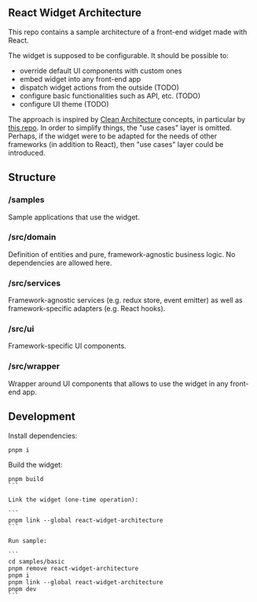 ## React Widget Architecture

This repo contains a sample architecture of a front-end widget made with React.

The widget is supposed to be configurable. It should be possible to:

-   override default UI components with custom ones
-   embed widget into any front-end app
-   dispatch widget actions from the outside (TODO)
-   configure basic functionalities such as API, etc. (TODO)
-   configure UI theme (TODO)

The approach is inspired by [Clean Architecture](https://dev.to/bespoyasov/clean-architecture-on-frontend-4311) concepts,
in particular by [this repo](https://github.com/bespoyasov/frontend-clean-architecture/blob/master/README.md). In order to simplify things, the "use cases" layer is omitted. Perhaps, if the widget were to be adapted for the needs of other frameworks (in addition to React),
then "use cases" layer could be introduced.

## Structure

### /samples

Sample applications that use the widget.

### /src/domain

Definition of entities and pure, framework-agnostic business logic. No dependencies are allowed here.

### /src/services

Framework-agnostic services (e.g. redux store, event emitter) as well as framework-specific adapters (e.g. React hooks).

### /src/ui

Framework-specific UI components.

### /src/wrapper

Wrapper around UI components that allows to use the widget in any front-end app.

## Development

Install dependencies:

```
pnpm i
```

Build the widget:

````
pnpm build
```

Link the widget (one-time operation):

```
pnpm link --global react-widget-architecture
```

Run sample:

```
cd samples/basic
pnpm remove react-widget-architecture
pnpm i
pnpm link --global react-widget-architecture
pnpm dev
```
